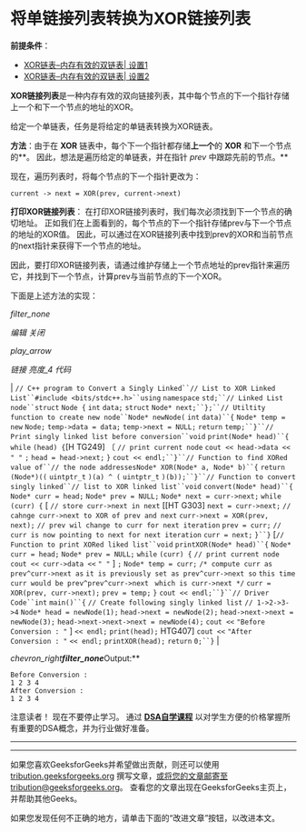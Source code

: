 # 将单链接列表转换为XOR链接列表

**前提条件**：

*   [XOR链表–内存有效的双链表| 设置1](https://www.geeksforgeeks.org/xor-linked-list-a-memory-efficient-doubly-linked-list-set-1/)
*   [XOR链表–内存有效的双链表| 设置2](https://www.geeksforgeeks.org/xor-linked-list-a-memory-efficient-doubly-linked-list-set-2/)

**XOR链接列表**是一种内存有效的双向链接列表，其中每个节点的下一个指针存储上一个和下一个节点的地址的XOR。

给定一个单链表，任务是将给定的单链表转换为XOR链表。

**方法**：由于在 **XOR** 链表中，每个下一个指针都存储**上一个**的 **XOR** 和下一个节点的**。 因此，想法是遍历给定的单链表，并在指针 *prev* 中跟踪先前的节点。**

现在，遍历列表时，将每个节点的下一个指针更改为：

```
current -> next = XOR(prev, current->next) 

```

**打印XOR链接列表**：
在打印XOR链接列表时，我们每次必须找到下一个节点的确切地址。 正如我们在上面看到的，每个节点的下一个指针存储prev与下一个节点的地址的XOR值。 因此，可以通过在XOR链接列表中找到prev的XOR和当前节点的next指针来获得下一个节点的地址。

因此，要打印XOR链接列表，请通过维护存储上一个节点地址的prev指针来遍历它，并找到下一个节点，计算prev与当前节点的下一个XOR。

下面是上述方法的实现：

*filter_none*

*编辑*
*关闭*

*play_arrow*

*链接*
*亮度_4*
*代码*

| `// C++ program to Convert a Singly Linked``// List to XOR Linked List``#include <bits/stdc++.h>``using` `namespace` `std;``// Linked List node``struct` `Node {` `int` `data;` `struct` `Node* next;``};``// Utiltity function to create new node``Node* newNode(` `int` `data)``{` `Node* temp =` `new` `Node;` `temp->data = data;` `temp->next = NULL;` `return` `temp;``}``// Print singly linked list before conversion``void` `print(Node* head)``{` `while` `(head) {`[H TG249] 〔 `// print current node` `cout << head->data <<` `" "` `;` `head = head->next;` `}` `cout << endl;``}``// Function to find XORed value of``// the node addresses`​​`Node* XOR(Node* a, Node* b)``{` `return` `(Node*)((` `uintptr_t` `)(a) ^ (` `uintptr_t` `)(b));``}``// Function to convert singly linked``// list to XOR linked list``void` `convert(Node* head)``{` `Node* curr = head;` `Node* prev = NULL;` `Node* next = curr->next;` `while` `(curr) {` [ `// store curr->next in next` [[HT G303]  `next = curr->next;` `// cahnge curr->next to XOR of prev and next` `curr->next = XOR(prev, next);` `// prev wil change to curr for next iteration` `prev = curr;` `// curr is now pointing to next for next iteration` `curr = next;` `}``}` [`// Function to print XORed liked list``void` `printXOR(Node* head)``{` `Node* curr = head;` `Node* prev = NULL;` `while` `(curr) {` `// print current node` `cout << curr->data <<` `" "` ] `;` `Node* temp = curr;` `/* compute curr as prev^curr->next as` `it is previously set as prev^curr->next so` `this time curr would be prev^prev^curr->next ` `which is curr->next */` `curr = XOR(prev, curr->next);` `prev = temp;` `}` `cout << endl;``}``// Driver Code``int` `main()``{` `// Create following singly linked list` `// 1->2->3->4` `Node* head = newNode(1);` `head->next = newNode(2);` `head->next->next = newNode(3);` `head->next->next->next = newNode(4);` `cout <<` `"Before Conversion : "` ] `<< endl;` `print(head);` HTG407]  `cout <<` `"After Conversion : "` `<< endl;` `printXOR(head);` `return` `0;``}` |

*chevron_right**filter_none***Output:**

```
Before Conversion : 
1 2 3 4 
After Conversion : 
1 2 3 4

```

注意读者！ 现在不要停止学习。 通过 [**DSA自学课程**](https://practice.geeksforgeeks.org/courses/dsa-self-paced?utm_source=geeksforgeeks&utm_medium=article&utm_campaign=gfg_article_dsa_content_bottom) 以对学生方便的价格掌握所有重要的DSA概念，并为行业做好准备。

* * *

* * *

如果您喜欢GeeksforGeeks并希望做出贡献，则还可以使用 [tribution.geeksforgeeks.org](https://contribute.geeksforgeeks.org/) 撰写文章，或将您的文章邮寄至tribution@geeksforgeeks.org。 查看您的文章出现在GeeksforGeeks主页上，并帮助其他Geeks。

如果您发现任何不正确的地方，请单击下面的“改进文章”按钮，以改进本文。